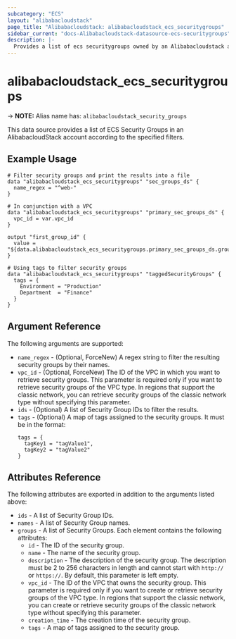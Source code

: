 ```yaml
---
subcategory: "ECS"
layout: "alibabacloudstack"
page_title: "Alibabacloudstack: alibabacloudstack_ecs_securitygroups"
sidebar_current: "docs-Alibabacloudstack-datasource-ecs-securitygroups"
description: |- 
  Provides a list of ecs securitygroups owned by an Alibabacloudstack account.
---
```


# alibabacloudstack_ecs_securitygroups
-> **NOTE:** Alias name has: `alibabacloudstack_security_groups`

This data source provides a list of ECS Security Groups in an AlibabacloudStack account according to the specified filters.

## Example Usage

```hcl
# Filter security groups and print the results into a file
data "alibabacloudstack_ecs_securitygroups" "sec_groups_ds" {
  name_regex = "^web-"
}

# In conjunction with a VPC
data "alibabacloudstack_ecs_securitygroups" "primary_sec_groups_ds" {
  vpc_id = var.vpc_id
}

output "first_group_id" {
  value = "${data.alibabacloudstack_ecs_securitygroups.primary_sec_groups_ds.groups.0.id}"
}

# Using tags to filter security groups
data "alibabacloudstack_ecs_securitygroups" "taggedSecurityGroups" {
  tags = {
    Environment = "Production"
    Department  = "Finance"
  }
}
```

## Argument Reference

The following arguments are supported:

* `name_regex` - (Optional, ForceNew) A regex string to filter the resulting security groups by their names.
* `vpc_id` - (Optional, ForceNew) The ID of the VPC in which you want to retrieve security groups. This parameter is required only if you want to retrieve security groups of the VPC type. In regions that support the classic network, you can retrieve security groups of the classic network type without specifying this parameter.
* `ids` - (Optional) A list of Security Group IDs to filter the results.
* `tags` - (Optional) A map of tags assigned to the security groups. It must be in the format:
  ```hcl
  tags = {
    tagKey1 = "tagValue1",
    tagKey2 = "tagValue2"
  }
  ```

## Attributes Reference

The following attributes are exported in addition to the arguments listed above:

* `ids` - A list of Security Group IDs.
* `names` - A list of Security Group names.
* `groups` - A list of Security Groups. Each element contains the following attributes:
  * `id` - The ID of the security group.
  * `name` - The name of the security group.
  * `description` - The description of the security group. The description must be 2 to 256 characters in length and cannot start with `http://` or `https://`. By default, this parameter is left empty.
  * `vpc_id` - The ID of the VPC that owns the security group. This parameter is required only if you want to create or retrieve security groups of the VPC type. In regions that support the classic network, you can create or retrieve security groups of the classic network type without specifying this parameter.
  * `creation_time` - The creation time of the security group.
  * `tags` - A map of tags assigned to the security group.